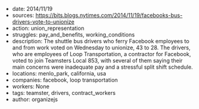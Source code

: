 - date: 2014/11/19
- sources: https://bits.blogs.nytimes.com/2014/11/19/facebooks-bus-drivers-vote-to-unionize
- action: union_representation
- struggles: pay_and_benefits, working_conditions
- description: The shuttle bus drivers who ferry Facebook employees to and from work voted on Wednesday to unionize, 43 to 28. The drivers, who are employees of Loop Transportation, a contractor for Facebook, voted to join Teamsters Local 853, with several of them saying their main concerns were inadequate pay and a stressful split shift schedule.
- locations: menlo_park, california, usa
- companies: facebook, loop transportation
- workers: None
- tags: teamster, drivers, contract_workers
- author: organizejs

